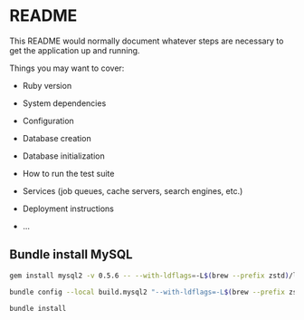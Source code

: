 # README

This README would normally document whatever steps are necessary to get the
application up and running.

Things you may want to cover:

* Ruby version

* System dependencies

* Configuration

* Database creation

* Database initialization

* How to run the test suite

* Services (job queues, cache servers, search engines, etc.)

* Deployment instructions

* ...


## Bundle install MySQL

```.sh
gem install mysql2 -v 0.5.6 -- --with-ldflags=-L$(brew --prefix zstd)/lib

bundle config --local build.mysql2 "--with-ldflags=-L$(brew --prefix zstd)/lib"

bundle install
```
